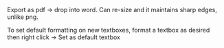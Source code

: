 Export as pdf -> drop into word. Can re-size and it maintains sharp edges, unlike png.

To set default formatting on new textboxes, format a textbox as desired then right click -> Set as default textbox
